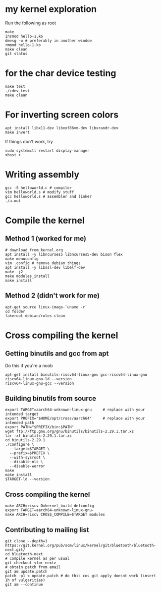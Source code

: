# my kernel exploration
Run the following as root
```
make
insmod hello-1.ko
dmesg -w # preferably in another window
rmmod hello-1.ko
make clean
git status
```

# for the char device testing
```
make test
./cdev_test
make clean
```

# For inverting screen colors
```
apt install libx11-dev libxxf86vm-dev libxrandr-dev
make invert
```

If things don't work, try
```
sudo systemctl restart display-manager
xhost +
```

# Writing assembly
```
gcc -S helloworld.c # compiler
vim helloworld.s # modify stuff
gcc helloworld.s # assembler and linker
./a.out
```

# Compile the kernel
## Method 1 (worked for me)
```
# download from kernel.org
apt install -y libncurses5 libncurses5-dev bison flex
make menuconfig
vim .config # remove debian things
apt install -y libssl-dev libelf-dev
make -j2
make modules_install
make install
```
## Method 2 (didn't work for me)
```
apt-get source linux-image-`uname -r`
cd folder
fakeroot debian/rules clean
```

# Cross compiling the kernel

## Getting binutils and gcc from apt
Do this if you're a noob
```
apt-get install binutils-riscv64-linux-gnu gcc-riscv64-linux-gnu
riscv64-linux-gnu-ld --version
riscv64-linux-gnu-gcc --version
```
## Building binutils from source
```
export TARGET=aarch64-unknown-linux-gnu     # replace with your intended target
export PREFIX="$HOME/opt/cross/aarch64"     # replace with your intended path
export PATH="$PREFIX/bin:$PATH"
wget ftp://ftp.gnu.org/gnu/binutils/binutils-2.29.1.tar.xz 
tar -xf binutils-2.29.1.tar.xz
cd binutils-2.29.1
./configure \
  --target=$TARGET \
  --prefix=$PREFIX \
  --with-sysroot \
  --disable-nls \
  --disable-werror
make 
make install
$TARGET-ld --version
```

## Cross compiling the kernel
```
make ARCH=riscv O=kernel_build defconfig
export TARGET=aarch64-unknown-linux-gnu-     
make ARCH=riscv CROSS_COMPILE=$TARGET modules
```


## Contributing to mailing list
```
git clone --depth=1 https://git.kernel.org/pub/scm/linux/kernel/git/bluetooth/bluetooth-next.git/
cd bluetooth-next
# compile kernel as per usual
git checkout <for-next>
# obtain patch from email
git am update.patch
patch -p1 < update.patch # do this cos git apply doesnt work (insert 1h of vulgarities)
git am --continue
```

